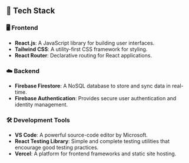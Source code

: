 ## 🚀 Tech Stack

### 🖥️ Frontend
- <i class="fab fa-react"></i> **React.js**: A JavaScript library for building user interfaces.
- <i class="fas fa-palette"></i> **Tailwind CSS**: A utility-first CSS framework for styling.
- <i class="fas fa-route"></i> **React Router**: Declarative routing for React applications.

### ☁️ Backend
- <i class="fas fa-fire"></i> **Firebase Firestore**: A NoSQL database to store and sync data in real-time.
- <i class="fas fa-lock"></i> **Firebase Authentication**: Provides secure user authentication and identity management.

### 🛠️ Development Tools
- <i class="fas fa-code"></i> **VS Code**: A powerful source-code editor by Microsoft.
- <i class="fas fa-vial"></i> **React Testing Library**: Simple and complete testing utilities that encourage good testing practices.
- <i class="fas fa-cloud"></i> **Vercel**: A platform for frontend frameworks and static site hosting.
